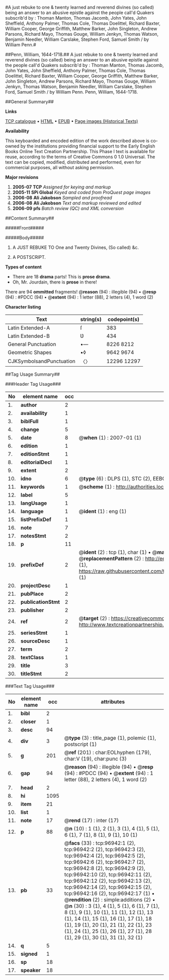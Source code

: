 #A just rebuke to one & twenty learned and reverend divines (so called) being an answer to an abusive epistle against the people call'd Quakers subscrib'd by : Thoman Manton, Thomas Jacomb, John Yates, John Sheffield, Anthony Palmer, Thomas Cole, Thomas Doelittel, Richard Baxter, William Cooper, George Griffith, Matthew Barker, John Singleton, Andrew Parsons, Richard Mayo, Thomas Gouge, William Jenkyn, Thomas Watson, Benjamin Needler, William Carslake, Stephen Ford, Samuel Smith / by William Penn.#

##Penn, William, 1644-1718.##
A just rebuke to one & twenty learned and reverend divines (so called) being an answer to an abusive epistle against the people call'd Quakers subscrib'd by : Thoman Manton, Thomas Jacomb, John Yates, John Sheffield, Anthony Palmer, Thomas Cole, Thomas Doelittel, Richard Baxter, William Cooper, George Griffith, Matthew Barker, John Singleton, Andrew Parsons, Richard Mayo, Thomas Gouge, William Jenkyn, Thomas Watson, Benjamin Needler, William Carslake, Stephen Ford, Samuel Smith / by William Penn.
Penn, William, 1644-1718.

##General Summary##

**Links**

[TCP catalogue](http://www.ota.ox.ac.uk/tcp/)  • 
[HTML](http://tei.it.ox.ac.uk/tcp/Texts-HTML/free/A54/A54003.html)  • 
[EPUB](http://tei.it.ox.ac.uk/tcp/Texts-EPUB/free/A54/A54003.epub) • 
[Page images (Historical Texts)](https://data.historicaltexts.jisc.ac.uk/view?pubId=eebo-13048325e&pageId=eebo-13048325e-96942-1)

**Availability**

This keyboarded and encoded edition of the
	       work described above is co-owned by the institutions
	       providing financial support to the Early English Books
	       Online Text Creation Partnership. This Phase I text is
	       available for reuse, according to the terms of Creative
	       Commons 0 1.0 Universal. The text can be copied,
	       modified, distributed and performed, even for
	       commercial purposes, all without asking permission.

**Major revisions**

1. __2005-07__ __TCP__ *Assigned for keying and markup*
1. __2005-11__ __SPi Global__ *Keyed and coded from ProQuest page images*
1. __2006-08__ __Ali Jakobson__ *Sampled and proofread*
1. __2006-08__ __Ali Jakobson__ *Text and markup reviewed and edited*
1. __2006-09__ __pfs__ *Batch review (QC) and XML conversion*

##Content Summary##

#####Front#####

#####Body#####

1. A JUST REBUKE TO One and Twenty Divines, (So called) &c.

1. A POSTSCRIPT.

**Types of content**

  * There are 18 **drama** parts! This is **prose drama**.
  * Oh, Mr. Jourdain, there is **prose** in there!

There are 94 **ommitted** fragments! 
 @__reason__ (94) : illegible (94)  •  @__resp__ (94) : #PDCC (94)  •  @__extent__ (94) : 1 letter (88), 2 letters (4), 1 word (2)

**Character listing**


|Text|string(s)|codepoint(s)|
|---|---|---|
|Latin Extended-A|ſ|383|
|Latin Extended-B|Ʋ|434|
|General Punctuation|•—|8226 8212|
|Geometric Shapes|▪◊|9642 9674|
|CJKSymbolsandPunctuation|〈〉|12296 12297|

##Tag Usage Summary##

###Header Tag Usage###

|No|element name|occ|attributes|
|---|---|---|---|
|1.|__author__|2||
|2.|__availability__|1||
|3.|__biblFull__|1||
|4.|__change__|5||
|5.|__date__|8| @__when__ (1) : 2007-01 (1)|
|6.|__edition__|1||
|7.|__editionStmt__|1||
|8.|__editorialDecl__|1||
|9.|__extent__|2||
|10.|__idno__|6| @__type__ (6) : DLPS (1), STC (2), EEBO-CITATION (1), OCLC (1), VID (1)|
|11.|__keywords__|1| @__scheme__ (1) : http://authorities.loc.gov/ (1)|
|12.|__label__|5||
|13.|__langUsage__|1||
|14.|__language__|1| @__ident__ (1) : eng (1)|
|15.|__listPrefixDef__|1||
|16.|__note__|7||
|17.|__notesStmt__|2||
|18.|__p__|11||
|19.|__prefixDef__|2| @__ident__ (2) : tcp (1), char (1)  •  @__matchPattern__ (2) : ([0-9\-]+):([0-9IVX]+) (1), (.+) (1)  •  @__replacementPattern__ (2) : http://eebo.chadwyck.com/downloadtiff?vid=$1&page=$2 (1), https://raw.githubusercontent.com/textcreationpartnership/Texts/master/tcpchars.xml#$1 (1)|
|20.|__projectDesc__|1||
|21.|__pubPlace__|2||
|22.|__publicationStmt__|2||
|23.|__publisher__|2||
|24.|__ref__|2| @__target__ (2) : https://creativecommons.org/publicdomain/zero/1.0/ (1), http://www.textcreationpartnership.org/docs/. (1)|
|25.|__seriesStmt__|1||
|26.|__sourceDesc__|1||
|27.|__term__|2||
|28.|__textClass__|1||
|29.|__title__|3||
|30.|__titleStmt__|2||


###Text Tag Usage###

|No|element name|occ|attributes|
|---|---|---|---|
|1.|__bibl__|2||
|2.|__closer__|1||
|3.|__desc__|94||
|4.|__div__|3| @__type__ (3) : title_page (1), polemic (1), postscript (1)|
|5.|__g__|201| @__ref__ (201) : char:EOLhyphen (179), char:V (19), char:punc (3)|
|6.|__gap__|94| @__reason__ (94) : illegible (94)  •  @__resp__ (94) : #PDCC (94)  •  @__extent__ (94) : 1 letter (88), 2 letters (4), 1 word (2)|
|7.|__head__|2||
|8.|__hi__|1095||
|9.|__item__|21||
|10.|__list__|1||
|11.|__note__|17| @__rend__ (17) : inter (17)|
|12.|__p__|88| @__n__ (10) : 1 (1), 2 (1), 3 (1), 4 (1), 5 (1), 6 (1), 7 (1), 8 (1), 9 (1), 10 (1)|
|13.|__pb__|33| @__facs__ (33) : tcp:96942:1 (2), tcp:96942:2 (2), tcp:96942:3 (2), tcp:96942:4 (2), tcp:96942:5 (2), tcp:96942:6 (2), tcp:96942:7 (2), tcp:96942:8 (2), tcp:96942:9 (2), tcp:96942:10 (2), tcp:96942:11 (2), tcp:96942:12 (2), tcp:96942:13 (2), tcp:96942:14 (2), tcp:96942:15 (2), tcp:96942:16 (2), tcp:96942:17 (1)  •  @__rendition__ (2) : simple:additions (2)  •  @__n__ (30) : 3 (1), 4 (1), 5 (1), 6 (1), 7 (1), 8 (1), 9 (1), 10 (1), 11 (1), 12 (1), 13 (1), 14 (1), 15 (1), 16 (1), 17 (1), 18 (1), 19 (1), 20 (1), 21 (1), 22 (1), 23 (1), 24 (1), 25 (1), 26 (1), 27 (1), 28 (1), 29 (1), 30 (1), 31 (1), 32 (1)|
|14.|__q__|5||
|15.|__signed__|1||
|16.|__sp__|18||
|17.|__speaker__|18||
